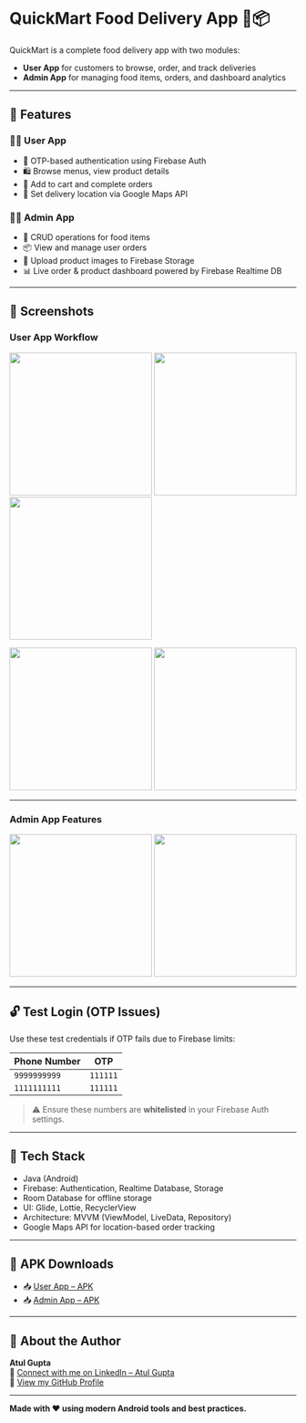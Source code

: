 # QuickMart Food Delivery App 🍔📦

QuickMart is a complete food delivery app with two modules:
- **User App** for customers to browse, order, and track deliveries  
- **Admin App** for managing food items, orders, and dashboard analytics

---

## 🚀 Features

### 👨‍🍳 User App
- 🔐 OTP-based authentication using Firebase Auth  
- 🛍 Browse menus, view product details  
- 🛒 Add to cart and complete orders  
- 📍 Set delivery location via Google Maps API  

### 🧑‍💼 Admin App
- 🧾 CRUD operations for food items  
- 📦 View and manage user orders  
- 📸 Upload product images to Firebase Storage  
- 📊 Live order & product dashboard powered by Firebase Realtime DB  

---

## 📲 Screenshots

### User App Workflow  
<p float="left">
  <img src="https://raw.githubusercontent.com/AtulGupta8097/QuickMart/main/screenshots/authentication.jpg" width="250"/>
  <img src="https://raw.githubusercontent.com/AtulGupta8097/QuickMart/main/screenshots/home.jpg" width="250"/>
  <img src="https://raw.githubusercontent.com/AtulGupta8097/QuickMart/main/screenshots/address.jpg" width="250"/>
</p>
<p float="left">
  <img src="https://raw.githubusercontent.com/AtulGupta8097/QuickMart/main/screenshots/cart.jpg" width="250"/>
  <img src="https://raw.githubusercontent.com/AtulGupta8097/QuickMart/main/screenshots/orders.jpg" width="250"/>
</p>

---

### Admin App Features  
<p float="left">
  <img src="https://raw.githubusercontent.com/AtulGupta8097/QuickMart/main/screenshots/admin_dashboard.jpg" width="250"/>
  <img src="https://raw.githubusercontent.com/AtulGupta8097/QuickMart/main/screenshots/order_list.jpg" width="250"/>
</p>

---

## 🔓 Test Login (OTP Issues)

Use these test credentials if OTP fails due to Firebase limits:

| Phone Number  | OTP     |
|---------------|---------|
| `9999999999`  | `111111` |
| `1111111111`  | `111111` |

> ⚠️ Ensure these numbers are **whitelisted** in your Firebase Auth settings.

---

## 🧱 Tech Stack
- Java (Android)  
- Firebase: Authentication, Realtime Database, Storage  
- Room Database for offline storage  
- UI: Glide, Lottie, RecyclerView  
- Architecture: MVVM (ViewModel, LiveData, Repository)  
- Google Maps API for location-based order tracking  

---

## 🔗 APK Downloads
- 📥 [User App – APK](https://github.com/AtulGupta8097/QuickMart/releases/download/v1.0.0/app-release.apk)  
- 📥 [Admin App – APK](https://github.com/AtulGupta8097/QuickMart/releases/download/v1.0.0-admin/app-debug.apk)

---

## 🙋 About the Author

**Atul Gupta**  
🔗 [Connect with me on LinkedIn – Atul Gupta](https://www.linkedin.com/in/atul-gupta8070)  
🔗 [View my GitHub Profile](https://github.com/AtulGupta8097)

---

**Made with ❤️ using modern Android tools and best practices.**
